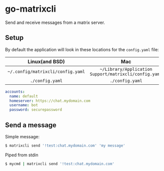 # go-matrixcli
Send and receive messages from a matrix server.

## Setup 

By default the application will look in these locations for the `config.yaml` file:

| Linux(and BSD) | Mac | Windows |
| :---: | :---: | :---: |
| `~/.config/matrixcli/config.yaml` | `~/Library/Application Support/matrixcli/config.yaml` | `%APPDATA%\matrixcli\config.yaml` |
| `./config.yaml`       | `./config.yaml`                           | `.\config.yaml`       |

```yaml
accounts:
  name: default
  homeserver: https://chat.mydomain.com
  username: bot
  password: securepassword
```

## Send a message

Simple message:
```sh
$ matrixcli send '!test:chat.mydomain.com' 'my message'
```

Piped from stdin
```sh
$ mycmd | matrixcli send '!test:chat.mydomain.com'
```

